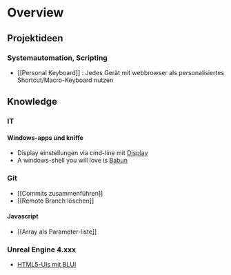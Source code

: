 # Overview

## Projektideen

### Systemautomation, Scripting
- [[Personal Keyboard]] : Jedes Gerät mit webbrowser als personalisiertes Shortcut/Macro-Keyboard nutzen


## Knowledge

### IT

#### Windows-apps und kniffe
- Display einstellungen via cmd-line mit [Display](http://noeld.com/programs.asp#Display)
- A windows-shell you will love is [Babun](http://babun.github.io/)

### Git
- [[Commits zusammenführen]]
- [[Remote Branch löschen]]

#### Javascript
- [[Array als Parameter-liste]]

### Unreal Engine 4.xxx
- [HTML5-UIs mit BLUI](https://github.com/AaronShea/BLUI)